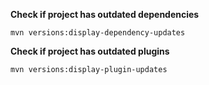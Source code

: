 **Check if project has outdated dependencies**

	mvn versions:display-dependency-updates
	
**Check if project has outdated plugins**

	mvn versions:display-plugin-updates
